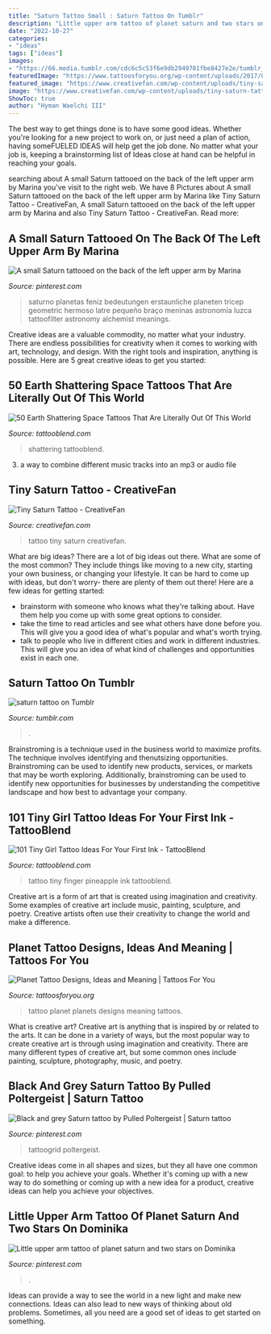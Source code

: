```yaml
---
title: "Saturn Tattoo Small : Saturn Tattoo On Tumblr"
description: "Little upper arm tattoo of planet saturn and two stars on dominika"
date: "2022-10-27"
categories:
- "ideas"
tags: ["ideas"]
images:
- "https://66.media.tumblr.com/cdc6c5c53f6e9db2949781fbe8427e2e/tumblr_o9r3trgWLw1r83clgo1_500.gif"
featuredImage: "https://www.tattoosforyou.org/wp-content/uploads/2017/08/Planets-Tattoo.jpg"
featured_image: "https://www.creativefan.com/wp-content/uploads/tiny-saturn-tattoo.jpg"
image: "https://www.creativefan.com/wp-content/uploads/tiny-saturn-tattoo.jpg"
ShowToc: true
author: "Hyman Waelchi III"
---
```



The best way to get things done is to have some good ideas. Whether you're looking for a new project to work on, or just need a plan of action, having someFUELED IDEAS will help get the job done. No matter what your job is, keeping a brainstorming list of Ideas close at hand can be helpful in reaching your goals.

	

		
searching about A small Saturn tattooed on the back of the left upper arm by Marina you've visit to the right web. We have 8 Pictures about A small Saturn tattooed on the back of the left upper arm by Marina like Tiny Saturn Tattoo - CreativeFan, A small Saturn tattooed on the back of the left upper arm by Marina and also Tiny Saturn Tattoo - CreativeFan. Read more:
		
    
## A Small Saturn Tattooed On The Back Of The Left Upper Arm By Marina

<img loading=lazy src="https://i.pinimg.com/736x/28/0e/04/280e0456bfa423bb2740bc8e8cb07ed9.jpg" onerror="this.onerror=null;this.src='https://tse4.mm.bing.net/th?id=OIP.3meSHtqBK3LhiJoE9OGDigHaHa&amp;pid=15.1';" alt="A small Saturn tattooed on the back of the left upper arm by Marina">

_Source: pinterest.com_

>saturno planetas feniz bedeutungen erstaunliche planeten tricep geometric hermoso latre pequeño braço meninas astronomía luzca tattoofilter astronomy alchemist meanings. 

	

Creative ideas are a valuable commodity, no matter what your industry. There are endless possibilities for creativity when it comes to working with art, technology, and design. With the right tools and inspiration, anything is possible. Here are 5 great creative ideas to get you started: 

    
## 50 Earth Shattering Space Tattoos That Are Literally Out Of This World

<img loading=lazy src="https://tattooblend.com/wp-content/uploads/2015/11/saturns-rings-space-tattoo.jpg" onerror="this.onerror=null;this.src='https://tse2.mm.bing.net/th?id=OIP.T46Aw-u8PcgUaqwGEG3O3QHaHa&amp;pid=15.1';" alt="50 Earth Shattering Space Tattoos That Are Literally Out Of This World">

_Source: tattooblend.com_

>shattering tattooblend. 

	

3. a way to combine different music tracks into an mp3 or audio file

    
## Tiny Saturn Tattoo - CreativeFan

<img loading=lazy src="https://www.creativefan.com/wp-content/uploads/tiny-saturn-tattoo.jpg" onerror="this.onerror=null;this.src='https://tse4.mm.bing.net/th?id=OIP.TDqjl5lWVVu5MzzvMz_ifQHaJ4&amp;pid=15.1';" alt="Tiny Saturn Tattoo - CreativeFan">

_Source: creativefan.com_

>tattoo tiny saturn creativefan. 

	

What are big ideas?
There are a lot of big ideas out there. What are some of the most common? They include things like moving to a new city, starting your own business, or changing your lifestyle. It can be hard to come up with ideas, but don't worry- there are plenty of them out there! Here are a few ideas for getting started: 
- brainstorm with someone who knows what they're talking about. Have them help you come up with some great options to consider. 
- take the time to read articles and see what others have done before you. This will give you a good idea of what's popular and what's worth trying. 
- talk to people who live in different cities and work in different industries. This will give you an idea of what kind of challenges and opportunities exist in each one.

    
## Saturn Tattoo On Tumblr

<img loading=lazy src="https://66.media.tumblr.com/cdc6c5c53f6e9db2949781fbe8427e2e/tumblr_o9r3trgWLw1r83clgo1_500.gif" onerror="this.onerror=null;this.src='https://tse1.mm.bing.net/th?id=OIP.jtEN2DTYUOJvSXqy8arm8wDgEs&amp;pid=15.1';" alt="saturn tattoo on Tumblr">

_Source: tumblr.com_

>. 

	

Brainstroming is a technique used in the business world to maximize profits. The technique involves identifying and thenutsizing opportunities. Brainstroming can be used to identify new products, services, or markets that may be worth exploring. Additionally, brainstroming can be used to identify new opportunities for businesses by understanding the competitive landscape and how best to advantage your company.

    
## 101 Tiny Girl Tattoo Ideas For Your First Ink - TattooBlend

<img loading=lazy src="https://tattooblend.com/wp-content/uploads/2016/06/Tiny-girl-tattoo-design-71.jpg" onerror="this.onerror=null;this.src='https://tse4.mm.bing.net/th?id=OIP.F03psb6C8uQ3FzaSi6OFtQHaHa&amp;pid=15.1';" alt="101 Tiny Girl Tattoo Ideas For Your First Ink - TattooBlend">

_Source: tattooblend.com_

>tattoo tiny finger pineapple ink tattooblend. 

	

Creative art is a form of art that is created using imagination and creativity. Some examples of creative art include music, painting, sculpture, and poetry. Creative artists often use their creativity to change the world and make a difference.

    
## Planet Tattoo Designs, Ideas And Meaning | Tattoos For You

<img loading=lazy src="https://www.tattoosforyou.org/wp-content/uploads/2017/08/Planets-Tattoo.jpg" onerror="this.onerror=null;this.src='https://tse4.mm.bing.net/th?id=OIP.wm3h8gUjdcTqIidFquGRagHaHa&amp;pid=15.1';" alt="Planet Tattoo Designs, Ideas and Meaning | Tattoos For You">

_Source: tattoosforyou.org_

>tattoo planet planets designs meaning tattoos. 

	

What is creative art?
Creative art is anything that is inspired by or related to the arts. It can be done in a variety of ways, but the most popular way to create creative art is through using imagination and creativity. There are many different types of creative art, but some common ones include painting, sculpture, photography, music, and poetry.

    
## Black And Grey Saturn Tattoo By Pulled Poltergeist | Saturn Tattoo

<img loading=lazy src="https://i.pinimg.com/originals/65/05/3f/65053f4676759d4de10b91e1c80a0d84.jpg" onerror="this.onerror=null;this.src='https://tse4.mm.bing.net/th?id=OIP.Own3tTE5qfTKEIHjNJ9HWgHaHa&amp;pid=15.1';" alt="Black and grey Saturn tattoo by Pulled Poltergeist | Saturn tattoo">

_Source: pinterest.com_

>tattoogrid poltergeist. 

	

Creative ideas come in all shapes and sizes, but they all have one common goal: to help you achieve your goals. Whether it's coming up with a new way to do something or coming up with a new idea for a product, creative ideas can help you achieve your objectives.

    
## Little Upper Arm Tattoo Of Planet Saturn And Two Stars On Dominika

<img loading=lazy src="https://i.pinimg.com/736x/9f/fd/b2/9ffdb24ad86d8200b5e87ae6bd000a94--saturn-tattoo-upper-arm-tattoos.jpg" onerror="this.onerror=null;this.src='https://tse4.mm.bing.net/th?id=OIP.SfbyYXYzCIttlhFVQ8HkAgHaHa&amp;pid=15.1';" alt="Little upper arm tattoo of planet saturn and two stars on Dominika">

_Source: pinterest.com_

>. 

	

Ideas can provide a way to see the world in a new light and make new connections. Ideas can also lead to new ways of thinking about old problems. Sometimes, all you need are a good set of ideas to get started on something.

